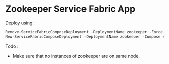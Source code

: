 # Zookeeper Service Fabric App

Deploy using:
```powershell
Remove-ServiceFabricComposeDeployment -DeploymentName zookeeper -Force
New-ServiceFabricComposeDeployment -DeploymentName zookeeper -Compose stack.yaml
```

Todo :
* Make sure that no instances of zookeeper are on same node.